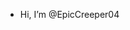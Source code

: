 - Hi, I’m @EpicCreeper04


<!---
EpicCreeper04/EpicCreeper04 is a ✨ special ✨ repository because its `README.md` (this file) appears on your GitHub profile.
You can click the Preview link to take a look at your changes.
--->
